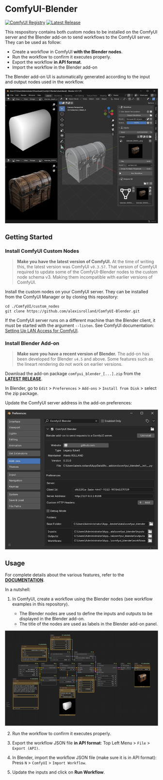 # ComfyUI-Blender

[![ComfyUI Registry](https://img.shields.io/badge/comfyui-registry-grey?labelColor=blue)](https://registry.comfy.org/nodes/comfyui-blender)
[![Latest Release](https://img.shields.io/github/v/release/alexisrolland/ComfyUI-Blender?color=green)](https://github.com/alexisrolland/ComfyUI-Blender/releases/latest)

This respository contains both custom nodes to be installed on the ComfyUI server and the Blender add-on to send workflows to the ComfyUI server. They can be used as follow:

* Create a workflow in ComfyUI **with the Blender nodes**.
* Run the workflow to confirm it executes properly.
* Export the workflow **in API format**.
* Import the workflow in the Blender add-on

The Blender add-on UI is automatically generated according to the input and output nodes used in the workflow.

![Screenshot Blender](./screenshot_blender.jpg)

## Getting Started

### Install ComfyUI Custom Nodes

> **Make you have the latest version of ComfyUI.**
> At the time of writing this, the latest version was ComfyUI `v0.3.57`.
> That version of ComfyUI required to update some of the ComfyUI-Blender nodes to the custom node schema v3. Making them incompatible with earlier versions of ComfyUI.

Install the custom nodes on your ComfyUI server. They can be installed from the ComfyUI Manager or by cloning this repository:

```shell
cd ./ComfyUI/custom_nodes
git clone https://github.com/alexisrolland/ComfyUI-Blender.git
```

If the ComfyUI server runs on a different machine than the Blender client, it must be started with the argument `--listen`. See ComfyUI documentation: [Setting Up LAN Access for ComfyUI](https://docs.comfy.org/installation/comfyui_portable_windows#2-setting-up-lan-access-for-comfyui-portable).

### Install Blender Add-on

> **Make sure you have a recent version of Blender.**
> The add-on has been developed for Blender `v4.5` and above.
> Some features such as the lineart rendering do not work on earlier versions.

Download the add-on package `comfyui_blender_[...].zip` from the **[LATEST RELEASE](https://github.com/alexisrolland/ComfyUI-Blender/releases)**.

In Blender, go to `Edit` > `Preferences` > `Add-ons` > `Install from Disk` > select the zip package.

Update the ComfyUI server address in the add-on preferences:

![Screenshot Preferences](./screenshot_blender_preferences.jpg)

## Usage

For complete details about the various features, refer to the **[DOCUMENTATION](https://github.com/alexisrolland/ComfyUI-Blender/wiki)**.

In a nutshell:

1. In ComfyUI, create a workflow using the Blender nodes (see workflow examples in this repository).

    * The Blender nodes are used to define the inputs and outputs to be displayed in the Blender add-on.
    * The title of the nodes are used as labels in the Blender add-on panel.

![Screenshot ComfyUI](./screenshot_comfyui.png)

2. Run the workflow to confirm it executes properly.

3. Export the workflow JSON file **in API format**: Top Left Menu > `File` > `Export (API)`.

4. In Blender, import the workflow JSON file (make sure it is in API format): Press `N` > `ComfyUI` > `Import Workflow`.

4. Update the inputs and click on **Run Workflow**.
